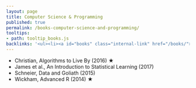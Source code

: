 ```yaml
---
layout: page
title: Computer Science & Programming
published: true
permalink: /books-computer-science-and-programming/
tooltips: 
- path: tooltip_books.js
backlinks: '<ul><li><a id="books" class="internal-link" href="/books/">Books</a></li></ul>'
---
```


* Christian, Algorithms to Live By (2016) ★
* James et al., An Introduction to Statistical Learning (2017)
* Schneier, Data and Goliath (2015)
* Wickham, Advanced R (2014) ★
